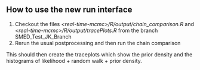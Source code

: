 ## How to use the new run interface

1) Checkout the files *\<real-time-mcmc\>/R/output/chain_comparison.R* and *\<real-time-mcmc\>/R/output/tracePlots.R* from the branch SMED_Test_JK_Branch
2) Rerun the usual postprocessing and then run the chain comparison

This should then create the traceplots which show the prior density and the histograms of likelihood + random walk + prior density.
